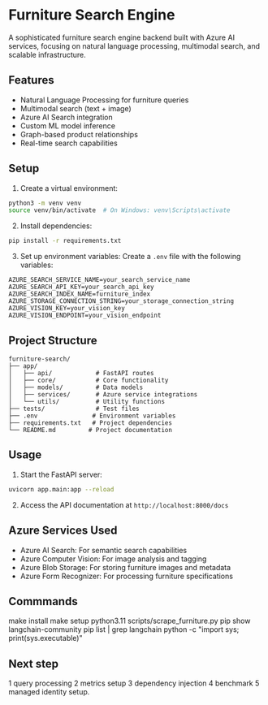# Furniture Search Engine

A sophisticated furniture search engine backend built with Azure AI services, focusing on natural language processing, multimodal search, and scalable infrastructure.

## Features

- Natural Language Processing for furniture queries
- Multimodal search (text + image)
- Azure AI Search integration
- Custom ML model inference
- Graph-based product relationships
- Real-time search capabilities

## Setup

1. Create a virtual environment:
```bash
python3 -m venv venv
source venv/bin/activate  # On Windows: venv\Scripts\activate
```

2. Install dependencies:
```bash
pip install -r requirements.txt
```

3. Set up environment variables:
Create a `.env` file with the following variables:
```
AZURE_SEARCH_SERVICE_NAME=your_search_service_name
AZURE_SEARCH_API_KEY=your_search_api_key
AZURE_SEARCH_INDEX_NAME=furniture_index
AZURE_STORAGE_CONNECTION_STRING=your_storage_connection_string
AZURE_VISION_KEY=your_vision_key
AZURE_VISION_ENDPOINT=your_vision_endpoint
```

## Project Structure

```
furniture-search/
├── app/
│   ├── api/            # FastAPI routes
│   ├── core/           # Core functionality
│   ├── models/         # Data models
│   ├── services/       # Azure service integrations
│   └── utils/          # Utility functions
├── tests/              # Test files
├── .env               # Environment variables
├── requirements.txt   # Project dependencies
└── README.md         # Project documentation
```

## Usage

1. Start the FastAPI server:
```bash
uvicorn app.main:app --reload
```

2. Access the API documentation at `http://localhost:8000/docs`

## Azure Services Used

- Azure AI Search: For semantic search capabilities
- Azure Computer Vision: For image analysis and tagging
- Azure Blob Storage: For storing furniture images and metadata
- Azure Form Recognizer: For processing furniture specifications

## Commmands 
make install
make setup
python3.11 scripts/scrape_furniture.py
pip show langchain-community 
pip list | grep langchain
python -c "import sys; print(sys.executable)"

## Next step
1 query processing
2 metrics setup
3 dependency injection
4 benchmark
5 managed identity setup.
